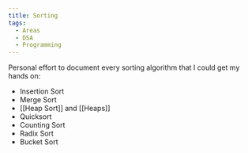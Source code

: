 ```yaml
---
title: Sorting
tags:
  - Areas
  - DSA
  - Programming
---
```

Personal effort to document every sorting algorithm that I could get my hands on:
- Insertion Sort
- Merge Sort
- [[Heap Sort]] and [[Heaps]]
- Quicksort
- Counting Sort
- Radix Sort
- Bucket Sort